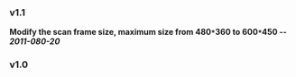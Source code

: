 ### v1.1 ###
**Modify the scan frame size, maximum size from 480`*`360 to 600`*`450		-- _2011-080-20_**

### v1.0 ###
